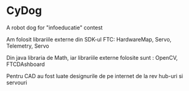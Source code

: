 # CyDog
A robot dog for "infoeducatie" contest

Am folosit librariile externe din SDK-ul FTC:
HardwareMap, Servo, Telemetry, Servo

Din java libraria de Math, iar librariile externe folosite sunt : OpenCV, FTCDAshboard

Pentru CAD au fost luate designurile de pe internet de la rev hub-uri si servouri
